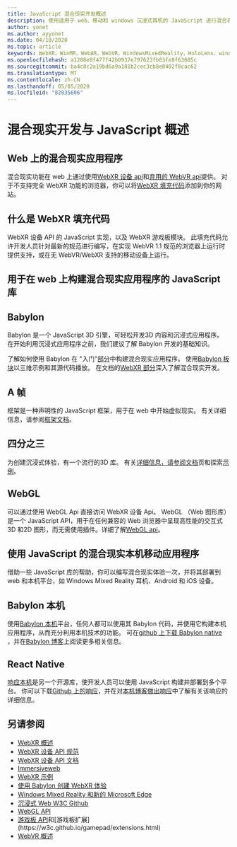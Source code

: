 ```yaml
---
title: JavaScript 混合现实开发概述
description: 使用适用于 web、移动和 windows 沉浸式耳机的 JavaScript 进行混合现实开发的概述。
author: yonet
ms.author: ayyonet
ms.date: 04/10/2020
ms.topic: article
keywords: WebXR，WinMR，WebAR，WebVR，WindowsMixedReality，HoloLens，windows mixed reality，web vr，web xr，web mr，web ar，360，360视频，360视频，360照片，360照片，IW，immersiveweb，
ms.openlocfilehash: a1288e8f477f42b0937e797623fb83fe8f63685c
ms.sourcegitcommit: ba4c8c2a19bd6a9a181b2cec3cb8e0402f8cac62
ms.translationtype: MT
ms.contentlocale: zh-CN
ms.lasthandoff: 05/05/2020
ms.locfileid: "82835606"
---
```

# <a name="mixed-reality-development-with-javascript-overview"></a>混合现实开发与 JavaScript 概述

## <a name="mixed-reality-applications-on-the-web"></a>Web 上的混合现实应用程序

混合现实功能在 web 上通过使用[WebXR 设备 api](https://developer.mozilla.org/en-US/docs/Web/API/WebXR_Device_API)和[弃用的 WebVR api](webxr-overview.md)提供。 对于不支持完全 WebXR 功能的浏览器，你可以将[WebXR 填充代码](https://github.com/immersive-web/webxr-polyfill)添加到你的网站。

## <a name="what-is-webxr-polyfill"></a>什么是 WebXR 填充代码

WebXR 设备 API 的 JavaScript 实现，以及 WebXR 游戏板模块。 此填充代码允许开发人员针对最新的规范进行编写，在实现 WebVR 1.1 规范的浏览器上运行时提供支持，或在无 WebVR/WebXR 支持的移动设备上运行。

## <a name="javascript-libraries-to-build-mixed-reality-applications-on-the-web"></a>用于在 web 上构建混合现实应用程序的 JavaScript 库

## <a name="babylonjs"></a>Babylon

Babylon 是一个 JavaScript 3D 引擎，可轻松开发3D 内容和沉浸式应用程序。 在开始利用沉浸式应用程序之前，我们建议了解 Babylon 开发的基础知识。

了解如何使用 Babylon 在 "入门"[部分](https://doc.babylonjs.com/)中构建混合现实应用程序。 使用[Babylon 板块](https://doc.babylonjs.com/examples/)以三维示例和其源代码播放。 在文档的[WebXR 部分](https://doc.babylonjs.com/how_to/introduction_to_webxr)深入了解混合现实开发。 

## <a name="a-frame"></a>A 帧

框架是一种声明性的 JavaScript 框架，用于在 web 中开始虚拟现实。 有关详细信息，请参阅[框架文档](https://aframe.io/)。

## <a name="threejs"></a>四分之三

为创建沉浸式体验，有一个流行的3D 库。 有关[详细信息，请参阅文档](https://threejs.org/docs/index.html#manual/en/introduction/Creating-a-scene)页和探索[示例](https://threejs.org/examples/#webgl_animation_cloth)。

## <a name="webgl"></a>WebGL

可以通过使用 WebGL Api 直接访问 WebXR 设备 Api。 WebGL （Web 图形库）是一个 JavaScript API，用于在任何兼容的 Web 浏览器中呈现高性能的交互式3D 和2D 图形，而无需使用插件。详细了解[WebGL api](https://developer.mozilla.org/en-US/docs/Web/API/WebGL_API)。

## <a name="mixed-reality-native-mobile-applications-using-javascript"></a>使用 JavaScript 的混合现实本机移动应用程序

借助一些 JavaScript 库的帮助，你可以编写混合现实体验一次，并将其部署到 web 和本机平台，如 Windows Mixed Reality 耳机、Android 和 iOS 设备。

## <a name="babylon-native"></a>Babylon 本机

使用[Babylon 本机](https://www.babylonjs.com/native/)平台，任何人都可以使用其 Babylon 代码，并使用它构建本机应用程序，从而充分利用本机技术的功能。 可在[github 上下载 Babylon native](https://github.com/BabylonJS/BabylonNative) ，并在[Babylon 博客](https://medium.com/@babylonjs/babylon-native-821f1694fffc)上阅读更多相关信息。

## <a name="react-native"></a>React Native

[响应本机](https://reactnative.dev/)是另一个开源库，使开发人员可以使用 JavaScript 构建并部署到多个平台。 你可以下载[Github 上的响应](https://github.com/facebook/react-native)，并在对[本机博客做出响应](https://reactnative.dev/blog/)中了解有关该响应的详细信息。

## <a name="see-also"></a>另请参阅

* [WebXR 概述](webxr-overview.md)
* [WebXR 设备 API 规范](https://immersive-web.github.io/webxr/)
* [WebXR 设备 API 文档](https://developer.mozilla.org/en-US/docs/Web/API/WebXR_Device_API)
* [Immersiveweb](https://immersiveweb.dev/)
* [WebXR 示例](https://immersive-web.github.io/webxr-samples/)
* [使用 Babylon 创建 WebXR 体验](https://doc.babylonjs.com/how_to/introduction_to_webxr)
* [Windows Mixed Reality 和新的 Microsoft Edge](https://docs.microsoft.com/windows/mixed-reality/new-microsoft-edge#introducing-the-new-microsoft-edge)
* [沉浸式 Web W3C Github](https://github.com/immersive-web)
* [WebGL API](https://msdn.microsoft.com/library/bg182648(v=vs.85).aspx)
* [游戏板 API](https://msdn.microsoft.com/library/dn743630(v=vs.85).aspx)和[游戏板扩展](https://w3c.github.io/gamepad/extensions.html)
* [WebVR 概述](webvr-overview.md)
